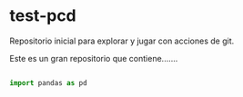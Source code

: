 # test-pcd
Repositorio inicial para explorar y jugar con acciones de git.

Este es un gran repositorio que contiene.......

``` python

import pandas as pd
```